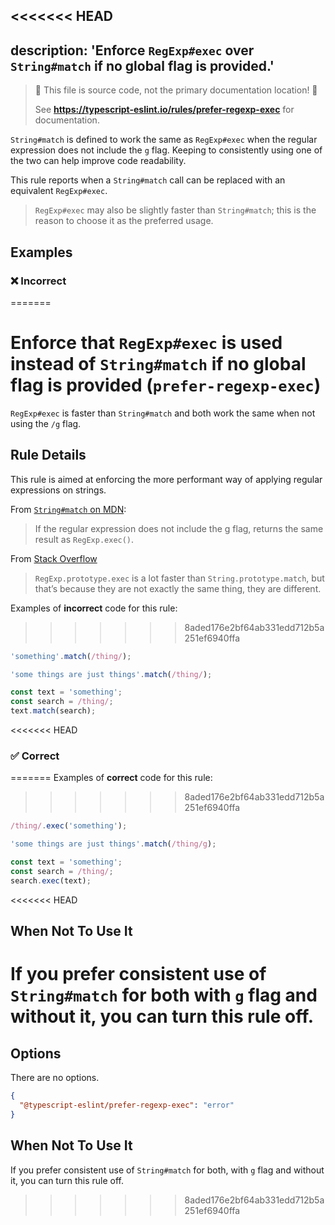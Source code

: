 <<<<<<< HEAD
---
description: 'Enforce `RegExp#exec` over `String#match` if no global flag is provided.'
---

> 🛑 This file is source code, not the primary documentation location! 🛑
>
> See **https://typescript-eslint.io/rules/prefer-regexp-exec** for documentation.

`String#match` is defined to work the same as `RegExp#exec` when the regular expression does not include the `g` flag.
Keeping to consistently using one of the two can help improve code readability.

This rule reports when a `String#match` call can be replaced with an equivalent `RegExp#exec`.

> `RegExp#exec` may also be slightly faster than `String#match`; this is the reason to choose it as the preferred usage.

## Examples

<!--tabs-->

### ❌ Incorrect
=======
# Enforce that `RegExp#exec` is used instead of `String#match` if no global flag is provided (`prefer-regexp-exec`)

`RegExp#exec` is faster than `String#match` and both work the same when not using the `/g` flag.

## Rule Details

This rule is aimed at enforcing the more performant way of applying regular expressions on strings.

From [`String#match` on MDN](https://developer.mozilla.org/en-US/docs/Web/JavaScript/Reference/Global_Objects/String/match):

> If the regular expression does not include the g flag, returns the same result as `RegExp.exec()`.

From [Stack Overflow](https://stackoverflow.com/questions/9214754/what-is-the-difference-between-regexp-s-exec-function-and-string-s-match-fun)

> `RegExp.prototype.exec` is a lot faster than `String.prototype.match`, but that’s because they are not exactly the same thing, they are different.

Examples of **incorrect** code for this rule:
>>>>>>> 8aded176e2bf64ab331edd712b5a251ef6940ffa

```ts
'something'.match(/thing/);

'some things are just things'.match(/thing/);

const text = 'something';
const search = /thing/;
text.match(search);
```

<<<<<<< HEAD
### ✅ Correct
=======
Examples of **correct** code for this rule:
>>>>>>> 8aded176e2bf64ab331edd712b5a251ef6940ffa

```ts
/thing/.exec('something');

'some things are just things'.match(/thing/g);

const text = 'something';
const search = /thing/;
search.exec(text);
```

<<<<<<< HEAD
## When Not To Use It

If you prefer consistent use of `String#match` for both with `g` flag and without it, you can turn this rule off.
=======
## Options

There are no options.

```json
{
  "@typescript-eslint/prefer-regexp-exec": "error"
}
```

## When Not To Use It

If you prefer consistent use of `String#match` for both, with `g` flag and without it, you can turn this rule off.
>>>>>>> 8aded176e2bf64ab331edd712b5a251ef6940ffa
